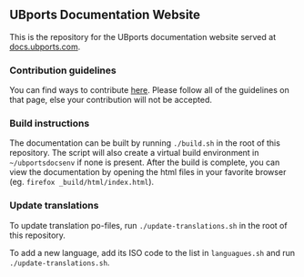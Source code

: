 ## UBports Documentation Website

This is the repository for the UBports documentation website served at [docs.ubports.com](https://docs.ubports.com).

### Contribution guidelines

You can find ways to contribute [here](https://docs.ubports.com/en/latest/contribute/documentation.html). Please follow all of the guidelines on that page, else your contribution will not be accepted.

### Build instructions

The documentation can be built by running `./build.sh` in the root of this repository. The script will also create a virtual build environment in `~/ubportsdocsenv` if none is present. After the build is complete, you can view the documentation by opening the html files in your favorite browser (eg. `firefox _build/html/index.html`).

### Update translations

To update translation po-files, run `./update-translations.sh` in the root of this repository.

To add a new language, add its ISO code to the list in `languagues.sh` and run `./update-translations.sh`.
